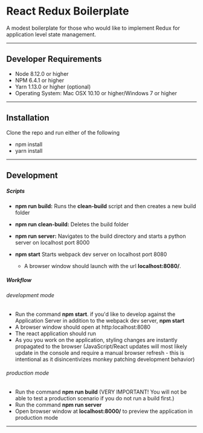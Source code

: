 # React Redux Boilerplate
A modest boilerplate for those who would like to implement Redux for application level state management.

---

## Developer Requirements
+ Node 8.12.0 or higher  
+ NPM 6.4.1 or higher 
+ Yarn 1.13.0 or higher (optional)
+ Operating System: Mac OSX 10.10 or higher/Windows 7 or higher  

---

## Installation
Clone the repo and run either of the following
+ npm install
+ yarn install

---

## Development
##### Scripts
+ **npm run build:** Runs the **clean-build** script and then creates a new build folder

+ **npm run clean-build:** Deletes the build folder

+ **npm run server:** Navigates to the build directory and starts a python server on localhost port 8000

+ **npm start** Starts webpack dev server on localhost port 8080
    + A browser window should launch with the url **localhost:8080/**.

##### Workflow
###### development mode
- Run the command **npm start**. if you'd like to develop against the Application Server in addition to the webpack dev server, **npm start**
- A browser window should open at http:localhost:8080
- The react application should run
- As you you work on the application, styling changes are instantly propagated to the browser (JavaScript/React updates will most likely update in the console and require a manual browser refresh - this is intentional as it disincentivizes monkey patching development behavior)

###### production mode
- Run the command **npm run build** (VERY IMPORTANT! You will not be able to test a production scenario if you do not run a build first.)
- Run the command **npm run server**
- Open browser window at **localhost:8000/** to preview the application in production mode
---

